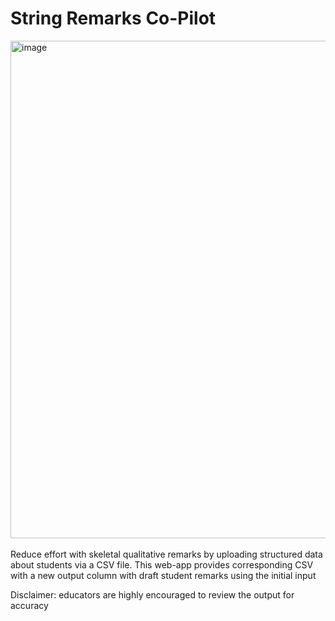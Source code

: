 # String Remarks Co-Pilot
<img width="796" alt="image" src="https://github.com/String-sg/str-remarks-copilot/assets/44336310/92c4ab1e-786c-478f-80b0-50a68f2ee659">
<br><br>
Reduce effort with skeletal qualitative remarks by uploading structured data about students via a CSV file. This web-app provides corresponding CSV with a new output column with draft student remarks using the initial input

Disclaimer: educators are highly encouraged to review the output for accuracy 

